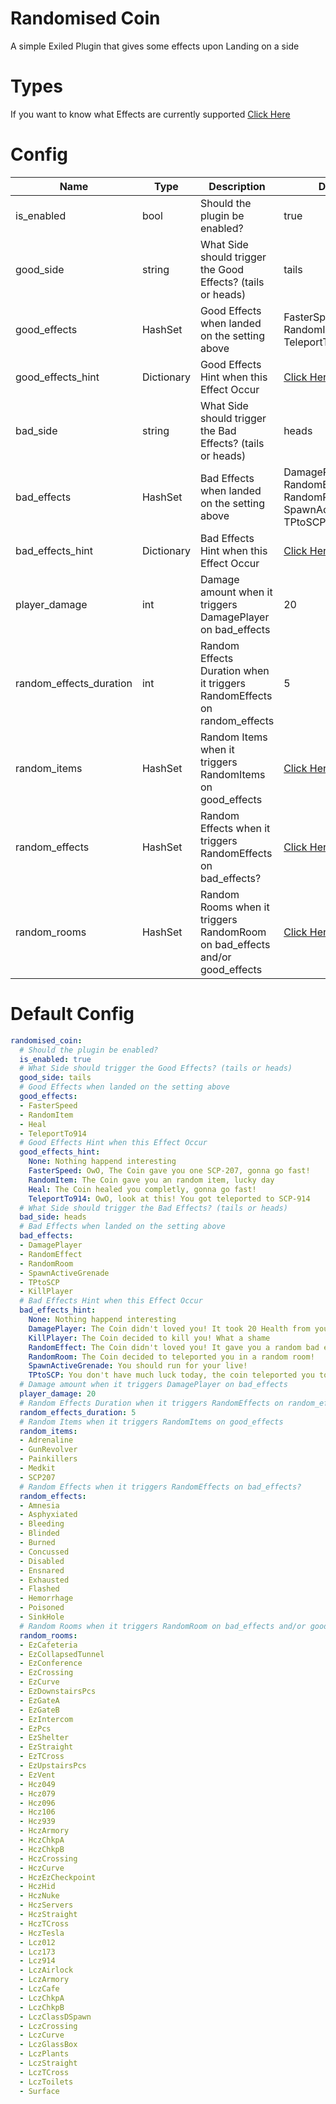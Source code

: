 # Randomised Coin
A simple Exiled Plugin that gives some effects upon Landing on a side

# Types
If you want to know what Effects are currently supported [Click Here]()

# Config
Name | Type | Description | Default
---- | ---- | ----------- | -------
is_enabled | bool | Should the plugin be enabled? | true
good_side | string | What Side should trigger the Good Effects? (tails or heads) | tails
good_effects | HashSet | Good Effects when landed on the setting above | FasterSpeed, RandomItem, Heal, TeleportTo914
good_effects_hint | Dictionary | Good Effects Hint when this Effect Occur | [Click Here](https://github.com/Marco15453/RandomisedCoin#default-config)
bad_side | string | What Side should trigger the Bad Effects? (tails or heads) | heads
bad_effects | HashSet | Bad Effects when landed on the setting above | DamagePlayer, RandomEffect, RandomRoom, SpawnActiveGrenade, TPtoSCP, KillPlayer
bad_effects_hint | Dictionary | Bad Effects Hint when this Effect Occur | [Click Here](https://github.com/Marco15453/RandomisedCoin#default-config)
player_damage | int | Damage amount when it triggers DamagePlayer on bad_effects | 20
random_effects_duration | int | Random Effects Duration when it triggers RandomEffects on random_effects | 5
random_items | HashSet | Random Items when it triggers RandomItems on good_effects | [Click Here](https://github.com/Marco15453/RandomisedCoin#default-config)
random_effects | HashSet | Random Effects when it triggers RandomEffects on bad_effects? | [Click Here](https://github.com/Marco15453/RandomisedCoin#default-config)
random_rooms | HashSet | Random Rooms when it triggers RandomRoom on bad_effects and/or good_effects | [Click Here](https://github.com/Marco15453/RandomisedCoin#default-config)

# Default Config
```yml
randomised_coin:
  # Should the plugin be enabled?
  is_enabled: true
  # What Side should trigger the Good Effects? (tails or heads)
  good_side: tails
  # Good Effects when landed on the setting above
  good_effects:
  - FasterSpeed
  - RandomItem
  - Heal
  - TeleportTo914
  # Good Effects Hint when this Effect Occur
  good_effects_hint:
    None: Nothing happend interesting
    FasterSpeed: OwO, The Coin gave you one SCP-207, gonna go fast!
    RandomItem: The Coin gave you an random item, lucky day
    Heal: The Coin healed you completly, gonna go fast!
    TeleportTo914: OwO, look at this! You got teleported to SCP-914
  # What Side should trigger the Bad Effects? (tails or heads)
  bad_side: heads
  # Bad Effects when landed on the setting above
  bad_effects:
  - DamagePlayer
  - RandomEffect
  - RandomRoom
  - SpawnActiveGrenade
  - TPtoSCP
  - KillPlayer
  # Bad Effects Hint when this Effect Occur
  bad_effects_hint:
    None: Nothing happend interesting
    DamagePlayer: The Coin didn't loved you! It took 20 Health from your Skin!
    KillPlayer: The Coin decided to kill you! What a shame
    RandomEffect: The Coin didn't loved you! It gave you a random bad effect!
    RandomRoom: The Coin decided to teleported you in a random room!
    SpawnActiveGrenade: You should run for your live!
    TPtoSCP: You don't have much luck today, the coin teleported you to an SCP!
  # Damage amount when it triggers DamagePlayer on bad_effects
  player_damage: 20
  # Random Effects Duration when it triggers RandomEffects on random_effects
  random_effects_duration: 5
  # Random Items when it triggers RandomItems on good_effects
  random_items:
  - Adrenaline
  - GunRevolver
  - Painkillers
  - Medkit
  - SCP207
  # Random Effects when it triggers RandomEffects on bad_effects?
  random_effects:
  - Amnesia
  - Asphyxiated
  - Bleeding
  - Blinded
  - Burned
  - Concussed
  - Disabled
  - Ensnared
  - Exhausted
  - Flashed
  - Hemorrhage
  - Poisoned
  - SinkHole
  # Random Rooms when it triggers RandomRoom on bad_effects and/or good_effects
  random_rooms:
  - EzCafeteria
  - EzCollapsedTunnel
  - EzConference
  - EzCrossing
  - EzCurve
  - EzDownstairsPcs
  - EzGateA
  - EzGateB
  - EzIntercom
  - EzPcs
  - EzShelter
  - EzStraight
  - EzTCross
  - EzUpstairsPcs
  - EzVent
  - Hcz049
  - Hcz079
  - Hcz096
  - Hcz106
  - Hcz939
  - HczArmory
  - HczChkpA
  - HczChkpB
  - HczCrossing
  - HczCurve
  - HczEzCheckpoint
  - HczHid
  - HczNuke
  - HczServers
  - HczStraight
  - HczTCross
  - HczTesla
  - Lcz012
  - Lcz173
  - Lcz914
  - LczAirlock
  - LczArmory
  - LczCafe
  - LczChkpA
  - LczChkpB
  - LczClassDSpawn
  - LczCrossing
  - LczCurve
  - LczGlassBox
  - LczPlants
  - LczStraight
  - LczTCross
  - LczToilets
  - Surface
```